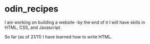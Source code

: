 # odin_recipes
I am working on building a website -by the end of it I will have skills 
in HTML, CSS, and Javascript.

So far (as of 21/11) I have learned how to write HTML. 
